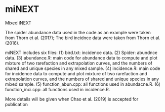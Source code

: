 # miNEXT
Mixed iNEXT

The spider abundance data used in the code as an example were taken from Thorn et al. (2017); The bird incidnce data were taken from Thorn et al. (2016). 

miNEXT includes six files: 
(1) bird.txt: incidence data.
(2) Spider: abundnce data.
(3) abundance.R: main code for abundance data to compute and plot mixture of two rarefaction and extrapolation curves, and the numbers of   shared and unique species in any mixed sample.
(4) incidence.R: main code for incidence data to compute and plot mixture of two rarefaction and extrapolation curves, and the numbers of   shared and unique species in any mixed sample.
(5) function_abun.cpp: all functions used in abundacne.R.
(6) function_inci.cpp: all functions used in incidence.R. 

More details will be given when Chao et al. (2019) is accepted for publication
